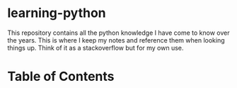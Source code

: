 # learning-python

This repository contains all the python knowledge I have come to know over the years. This is where I keep my notes and reference them when looking things up. Think of it as a stackoverflow but for my own use. 

# Table of Contents


